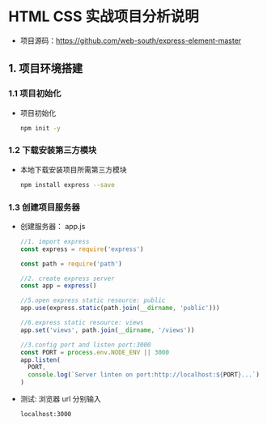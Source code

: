 # HTML CSS 实战项目分析说明

+ 项目源码：https://github.com/web-south/express-element-master

## 1. 项目环境搭建

### 1.1 项目初始化

+ 项目初始化

  ```bash
  npm init -y
  ```

### 1.2 下载安装第三方模块

+ 本地下载安装项目所需第三方模块

  ```bash
  npm install express --save
  ```

### 1.3 创建项目服务器

+ 创建服务器： app.js

  ```js
  //1. import express
  const express = require('express')

  const path = require('path')

  //2. create express server
  const app = express()

  //5.open express static resource: public
  app.use(express.static(path.join(__dirname, 'public')))

  //6.express static resource: views
  app.set('views', path.join(__dirname, '/views'))

  //3.config port and listen port:3000
  const PORT = process.env.NODE_ENV || 3000
  app.listen(
    PORT,
    console.log(`Server linten on port:http://localhost:${PORT}...`)
  )
  ```

+ 测试: 浏览器 url 分别输入

  ```bash
  localhost:3000              
  ```
